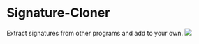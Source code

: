 # Signature-Cloner
Extract signatures from other programs and add to your own.
![](https://github.com/De-eloper/Image-Storage/raw/main/sig.PNG)
